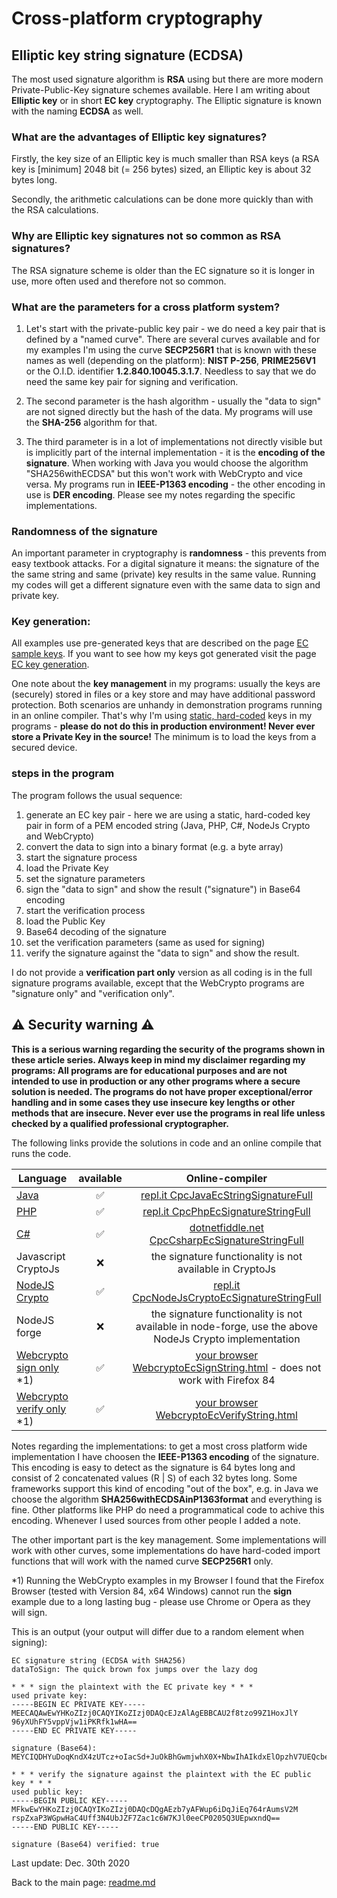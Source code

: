 # Cross-platform cryptography

## Elliptic key string signature (ECDSA)

The most used signature algorithm is **RSA** using but there are more modern Private-Public-Key signature schemes available. Here I am writing about **Elliptic key** or in short **EC key** cryptography. The Elliptic signature is known with the naming **ECDSA** as well.

### What are the advantages of Elliptic key signatures?

Firstly, the key size of an Elliptic key is much smaller than RSA keys (a RSA key is [minimum] 2048 bit (= 256 bytes) sized, an Elliptic key is about 32 bytes long.

Secondly, the arithmetic calculations can be done more quickly than with the RSA calculations.

### Why are Elliptic key signatures not so common as RSA signatures?

The RSA signature scheme is older than the EC signature so it is longer in use, more often used and therefore not so common.

### What are the parameters for a cross platform system?

1. Let's start with the private-public key pair - we do need a key pair that is defined by a "named curve". There are several curves available and for my examples I'm using the curve **SECP256R1** that is known with these names as well (depending on the platform): **NIST P-256**, **PRIME256V1** or the O.I.D. identifier **1.2.840.10045.3.1.7**. Needless to say that we do need the same key pair for signing and verification.
 
2. The second parameter is the hash algorithm - usually the "data to sign" are not signed directly but the hash of the data. My programs will use the **SHA-256** algorithm for that.
 
3. The third parameter is in a lot of implementations not directly visible but is implicitly part of the internal implementation - it is the **encoding of the signature**. When working with Java you would choose the algorithm "SHA256withECDSA" but this won't work with WebCrypto and vice versa. My programs run in **IEEE-P1363 encoding** - the other encoding in use is **DER encoding**. Please see my notes regarding the specific implementations.

### Randomness of the signature

An important parameter in cryptography is **randomness** - this prevents from easy textbook attacks. For a digital signature it means: the signature of the the same string and same (private) key results in the same value. Running my codes will get a different signature even with the same data to sign and private key.

### Key generation: 

All examples use pre-generated keys that are described on the page [EC sample keys](ec_sample_keypair.md). If you want to see how my keys got generated visit the page [EC key generation](ec_key_generation.md). 

One note about the **key management** in my programs: usually the keys are (securely) stored in files or a key store and may have additional password protection. Both scenarios are unhandy in demonstration programs running in an online compiler. That's why I'm using <u>static, hard-coded</u> keys in my programs - **please do not do this in production environment! Never ever store a Private Key in the source!** The minimum is to load the keys from a secured device.

### steps in the program

The program follows the usual sequence:
1. generate an EC key pair - here we are using a static, hard-coded key pair in form of a PEM encoded string (Java, PHP, C#, NodeJs Crypto and WebCrypto)
2. convert the data to sign into a binary format (e.g. a byte array)
3. start the signature process
4. load the Private Key
5. set the signature parameters
6. sign the "data to sign" and show the result ("signature") in Base64 encoding
7. start the verification process
8. load the Public Key
9. Base64 decoding of the signature
10. set the verification parameters (same as used for signing)
11. verify the signature against the "data to sign" and show the result.

I do not provide a **verification part only** version as all coding is in the full signature programs available, except that the WebCrypto programs are "signature only" and "verification only".

## :warning: Security warning :warning:

**This is a serious warning regarding the security of the programs shown in these article series.  Always keep in mind my disclaimer regarding my programs: All programs are for educational purposes and are not intended to use in production or any other programs where a  secure solution is needed. The programs do not have proper exceptional/error handling and in some cases they use insecure key lengths or other methods that are insecure. Never ever use the programs in real life unless checked by a qualified professional cryptographer.**

The following links provide the solutions in code and an online compile that runs the code.

| Language | available | Online-compiler
| ------ | :---: | :----: |
| [Java](EcSignatureP256Sha256String/EcSignatureStringFull.java) | :white_check_mark: | [repl.it CpcJavaEcStringSignatureFull](https://repl.it/@javacrypto/CpcJavaEcSignatureP256StringFull#Main.java/)
| [PHP](EcSignatureP256Sha256String/EcSignatureStringFull.php) | :white_check_mark: | [repl.it CpcPhpEcSignatureStringFull](https://repl.it/@javacrypto/CpcPhpEcSignatureP256StringFull#main.php/)
| [C#](EcSignatureP256Sha256String/EcSignatureStringFull.cs) | :white_check_mark: | [dotnetfiddle.net  CpcCsharpEcSignatureStringFull](https://dotnetfiddle.net/espTT1/)
| Javascript CryptoJs | :x: | the signature functionality is not available in CryptoJs
| [NodeJS Crypto](EcSignatureP256Sha256String/EcSignatureStringFullNodeJsCrypto.js) | :white_check_mark: | [repl.it CpcNodeJsCryptoEcSignatureStringFull](https://repl.it/@javacrypto/CpcNodeJsCryptoEcSignatureP256StringFull#index.js/)
| NodeJS forge | :x: | the signature functionality is not available in node-forge, use the above NodeJs Crypto implementation
| [Webcrypto sign only](EcSignatureP256Sha256String/ecsignaturestringsign.html) *1) | :white_check_mark: | [your browser WebcryptoEcSignString.html](https://java-crypto.github.io/cross_platform_crypto/EcSignatureString/ecsignaturestringsign.html) - does not work with Firefox 84
| [Webcrypto verify only](EcSignatureP256Sha256String/ecsignaturestringverification.html) *1) | :white_check_mark: | [your browser WebcryptoEcVerifyString.html](https://java-crypto.github.io/cross_platform_crypto/EcSignatureString/ecsignaturestringverification.html)

Notes regarding the implementations: to get a most cross platform wide implementation I have choosen the **IEEE-P1363 encoding** of the signature. This encoding is easy to detect as the signature is 64 bytes long and consist of 2 concatenated values (R | S) of each 32 bytes long. Some frameworks support this kind of encoding "out of the box", e.g. in Java we choose the algorithm **SHA256withECDSAinP1363format** and everything is fine. Other platforms like PHP do need a programmatical code to achive this encoding. Whenever I used sources from other people I added a note.

The other important part is the key management. Some implementations will work with other curves, some implementations do have hard-coded import functions that will work with the named curve **SECP256R1** only.

*1) Running the WebCrypto examples in my Browser I found that the Firefox Browser (tested with Version 84, x64 Windows) cannot run the **sign** example due to a long lasting bug - please use Chrome or Opera as they will sign.

This is an output (your output will differ due to a random element when signing):

```plaintext
EC signature string (ECDSA with SHA256)
dataToSign: The quick brown fox jumps over the lazy dog

* * * sign the plaintext with the EC private key * * *
used private key:
-----BEGIN EC PRIVATE KEY-----
MEECAQAwEwYHKoZIzj0CAQYIKoZIzj0DAQcEJzAlAgEBBCAU2f8tzo99Z1HoxJlY
96yXUhFY5vppVjw1iPKRfk1wHA==
-----END EC PRIVATE KEY-----

signature (Base64): MEYCIQDHYuDoqKndX4zUTcz+oIacSd+JuOkBhGwmjwhX0X+NbwIhAIkdxElOpzhV7UEQcbe5nLSQSxDiCpec+UZ4BnJiVIep

* * * verify the signature against the plaintext with the EC public key * * *
used public key:
-----BEGIN PUBLIC KEY-----
MFkwEwYHKoZIzj0CAQYIKoZIzj0DAQcDQgAEzb7yAFWup6iDqJiEq764rAumsV2M
rspZxaP3WGpwHaC4Uff3N4UbJZF7Zac1c6W7KJl0eeCP0205Q3UEpwxndQ==
-----END PUBLIC KEY-----

signature (Base64) verified: true

```

Last update: Dec. 30th 2020

Back to the main page: [readme.md](readme.md)